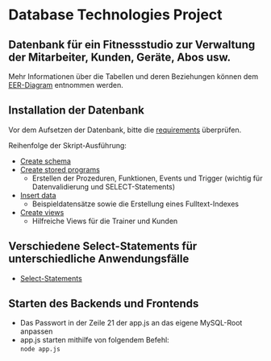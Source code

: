 # Database Technologies Project

## Datenbank für ein Fitnessstudio zur Verwaltung der Mitarbeiter, Kunden, Geräte, Abos usw.
Mehr Informationen über die Tabellen und deren Beziehungen können dem [EER-Diagram](database/EER_Diagram.mwb) entnommen werden.

## Installation der Datenbank

Vor dem Aufsetzen der Datenbank, bitte die [requirements](requirements.md) überprüfen.

Reihenfolge der Skript-Ausführung:

- [Create schema](database/create_gym_schema.sql)
- [Create stored programs](database/create_stored_program.sql)
  - Erstellen der Prozeduren, Funktionen, Events und Trigger (wichtig für Datenvalidierung und SELECT-Statements) 
- [Insert data](database/gym_data.sql)
  - Beispieldatensätze sowie die Erstellung eines Fulltext-Indexes 
- [Create views](database/views.sql)
  - Hilfreiche Views für die Trainer und Kunden
 
 ## Verschiedene Select-Statements für unterschiedliche Anwendungsfälle 
 
 - [Select-Statements](database/select_statements.sql)

## Starten des Backends und Frontends
- Das Passwort in der Zeile 21 der app.js an das eigene MySQL-Root anpassen
- app.js starten mithilfe von folgendem Befehl:  
  ```node app.js```
